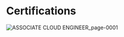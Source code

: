 # Certifications


![ASSOCIATE CLOUD ENGINEER_page-0001](https://user-images.githubusercontent.com/56631486/218732764-b07e3854-834a-4422-a111-9c944d9182e3.jpg)
